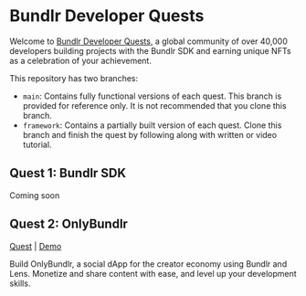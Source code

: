 # Bundlr Developer Quests

Welcome to [Bundlr Developer Quests](https://docs.bundlr.network/hands-on/quests), a global community of over 40,000 developers building projects with the Bundlr SDK and earning unique NFTs as a celebration of your achievement.

This repository has two branches:

-   `main`: Contains fully functional versions of each quest. This branch is provided for reference only. It is not recommended that you clone this branch.
-   `framework`: Contains a partially built version of each quest. Clone this branch and finish the quest by following along with written or video tutorial.

## Quest 1: Bundlr SDK

Coming soon

## Quest 2: OnlyBundlr

[Quest](https://docs.bundlr.network/hands-on/quests/bundlr-lens-quest) | [Demo](https://onlybundlr.vercel.app/)

Build OnlyBundlr, a social dApp for the creator economy using Bundlr and Lens. Monetize and share content with ease, and level up your development skills.
